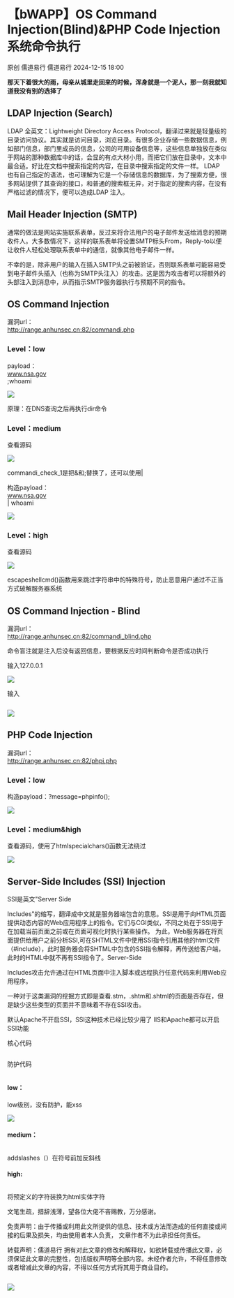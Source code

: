 #  【bWAPP】OS Command Injection(Blind)&PHP Code Injection 系统命令执行   
原创 儒道易行  儒道易行   2024-12-15 18:00  
  
**那天下着很大的雨，母亲从城里走回来的时候，浑身就是一个泥人，那一刻我就知道我没有别的选择了**  
## LDAP Injection (Search)  
  
LDAP 全英文：Lightweight Directory Access Protocol，翻译过来就是轻量级的目录访问协议。其实就是访问目录，浏览目录。有很多企业存储一些数据信息，例如部门信息，部门里成员的信息，公司的可用设备信息等，这些信息单独放在类似于网站的那种数据库中的话，会显的有点大材小用，而把它们放在目录中，文本中最合适。好比在文档中搜索指定的内容，在目录中搜索指定的文件一样。 LDAP 也有自己指定的语法，也可理解为它是一个存储信息的数据库，为了搜索方便，很多网站提供了其查询的接口，和普通的搜索框无异，对于指定的搜索内容，在没有严格过滤的情况下，便可以造成LDAP 注入。  
## Mail Header Injection (SMTP)  
  
通常的做法是网站实施联系表单，反过来将合法用户的电子邮件发送给消息的预期收件人。大多数情况下，这样的联系表单将设置SMTP标头From，Reply-to以便让收件人轻松处理联系表单中的通信，就像其他电子邮件一样。  
  
不幸的是，除非用户的输入在插入SMTP头之前被验证，否则联系表单可能容易受到电子邮件头插入（也称为SMTP头注入）的攻击。这是因为攻击者可以将额外的头部注入到消息中，从而指示SMTP服务器执行与预期不同的指令。  
## OS Command Injection  
  
漏洞url：  
http://range.anhunsec.cn:82/commandi.php  
### Level：low  
  
payload：  
www.nsa.gov  
;whoami  
  
![](https://mmbiz.qpic.cn/mmbiz_png/v94hWOZcBpyJPHZhfhpZ9Yy54E9WD4w7bNXjyfmq65zObicAIcm8aHkToz3tn5yK5tzmV7DZkYUZCvrpNGXf5cQ/640?wx_fmt=png&from=appmsg "")  
  
原理：在DNS查询之后再执行dir命令  
### Level：medium  
  
查看源码  
  
![](https://mmbiz.qpic.cn/mmbiz_png/v94hWOZcBpyJPHZhfhpZ9Yy54E9WD4w7WoBkGCrDaF1KasoPiaiaSeshpyM0R8XqY7rhqO3tlvU7ouDTicibSJgnnA/640?wx_fmt=png&from=appmsg "")  
  
commandi_check_1是把&和;替换了，还可以使用|  
  
构造payload：  
www.nsa.gov  
| whoami  
  
![](https://mmbiz.qpic.cn/mmbiz_png/v94hWOZcBpyJPHZhfhpZ9Yy54E9WD4w7Yjua25gEQgT3IvRCfQcWfskZLaGRic8uCyHFJVIMWv82HngiaRHdhK6Q/640?wx_fmt=png&from=appmsg "")  
### Level：high  
  
查看源码  
  
![](https://mmbiz.qpic.cn/mmbiz_png/v94hWOZcBpyJPHZhfhpZ9Yy54E9WD4w7iapFDm72zX31mfC2uet3OndTN56v5WtUnLXbpv5nXGZON1dVgrv42sg/640?wx_fmt=png&from=appmsg "")  
  
escapeshellcmd()函数用来跳过字符串中的特殊符号，防止恶意用户通过不正当方式破解服务器系统  
## OS Command lnjection - Blind  
  
漏洞url：  
http://range.anhunsec.cn:82/commandi_blind.php  
  
命令盲注就是注入后没有返回信息，要根据反应时间判断命令是否成功执行  
  
输入127.0.0.1  
  
![](https://mmbiz.qpic.cn/mmbiz_png/v94hWOZcBpyJPHZhfhpZ9Yy54E9WD4w7SELkxuoulcnhESZShaNTcQeicACR4kYvLEXSOAwTj0icVAyvxuVozFxA/640?wx_fmt=png&from=appmsg "")  
  
输入  
```
```  
  
![](https://mmbiz.qpic.cn/mmbiz_png/v94hWOZcBpyJPHZhfhpZ9Yy54E9WD4w7WibH6hEbgGJWzxT7pKWADIFeAtsSacjPjjUdhtgdayfuZxiblhKCwIdw/640?wx_fmt=png&from=appmsg "")  
## PHP Code Injection  
  
漏洞url：  
http://range.anhunsec.cn:82/phpi.php  
### Level：low  
  
构造payload：?message=phpinfo();  
  
![](https://mmbiz.qpic.cn/mmbiz_png/v94hWOZcBpyJPHZhfhpZ9Yy54E9WD4w7nrSN9ibKa6icmKz3wJqxpVglLqDxqotia1o6Af5LM1Fl91gbMdIyx4abA/640?wx_fmt=png&from=appmsg "")  
### Level：medium&high  
  
查看源码，使用了htmlspecialchars()函数无法绕过  
  
![](https://mmbiz.qpic.cn/mmbiz_png/v94hWOZcBpyJPHZhfhpZ9Yy54E9WD4w7Ek2OR0W8SRLy05esLauGyqcPfmQbBvWpJ6ZNicalyaId469ljNXT01A/640?wx_fmt=png&from=appmsg "")  
## Server-Side Includes (SSI) Injection  
  
SSI是英文"Server Side  
  
Includes"的缩写，翻译成中文就是服务器端包含的意思。SSI是用于向HTML页面提供动态内容的Web应用程序上的指令。它们与CGI类似，不同之处在于SSI用于在加载当前页面之前或在页面可视化时执行某些操作。 为此，Web服务器在将页面提供给用户之前分析SSI,可在SHTML文件中使用SSI指令引用其他的html文件（#include），此时服务器会将SHTML中包含的SSI指令解释，再传送给客户端，此时的HTML中就不再有SSI指令了。Server-Side  
  
Includes攻击允许通过在HTML页面中注入脚本或远程执行任意代码来利用Web应用程序。  
  
一种对于这类漏洞的挖掘方式即是查看.stm，.shtm和.shtml的页面是否存在，但是缺少这些类型的页面并不意味着不存在SSI攻击。  
  
默认Apache不开启SSI，SSI这种技术已经比较少用了 IIS和Apache都可以开启SSI功能  
  
核心代码  
```
```  
  
防护代码  
```
```  
#### low：  
  
low级别，没有防护，能xss  
  
![](https://mmbiz.qpic.cn/mmbiz_png/v94hWOZcBpyJPHZhfhpZ9Yy54E9WD4w7rEUlLPCnnysYXuwsgKKOZGe0mq7Ff3PK3zYtlnknAnLIicluhVwTDxw/640?wx_fmt=png&from=appmsg "")  
#### medium：  
```
```  
  
addslashes（）在符号前加反斜线  
#### high:  
```
```  
  
将预定义的字符装换为html实体字符  
  
文笔生疏，措辞浅薄，望各位大佬不吝赐教，万分感谢。  
  
免责声明：由于传播或利用此文所提供的信息、技术或方法而造成的任何直接或间接的后果及损失，均由使用者本人负责， 文章作者不为此承担任何责任。  
  
转载声明：儒道易行 拥有对此文章的修改和解释权，如欲转载或传播此文章，必须保证此文章的完整性，包括版权声明等全部内容。未经作者允许，不得任意修改或者增减此文章的内容，不得以任何方式将其用于商业目的。  
```
```  
  
![](https://mmbiz.qpic.cn/mmbiz_jpg/v94hWOZcBpyJPHZhfhpZ9Yy54E9WD4w7pS29S82DicSq7Y3ZCNhOMrAASoiaedIUedwtPzmM1v1BLEsicLEKSHULQ/640?wx_fmt=jpeg&from=appmsg "")  
  
  
